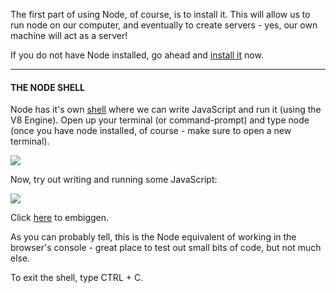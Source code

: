 
The first part of using Node, of course, is to install it. This will allow us to run node on our computer, and eventually to create servers - yes, our own machine will act as a server!

  

If you do not have Node installed, go ahead and [install it](https://nodejs.org/en/download/) now.

----------

  

#### **THE NODE SHELL**

  

Node has it's own [shell](https://en.wikipedia.org/wiki/Shell_(computing)) where we can write JavaScript and run it (using the V8 Engine). Open up your terminal (or command-prompt) and type node (once you have node installed, of course - make sure to open a new terminal).

  

![](https://s3-us-west-2.amazonaws.com/learn-app/lesson-images/entering-node-env.PNG)

  

Now, try out writing and running some JavaScript:

  

![](https://s3-us-west-2.amazonaws.com/learn-app/lesson-images/coding-in-node-env.PNG)

Click [here](https://s3-us-west-2.amazonaws.com/learn-app/lesson-images/coding-in-node-env.PNG) to embiggen.

  

As you can probably tell, this is the Node equivalent of working in the browser's console - great place to test out small bits of code, but not much else.

  

To exit the shell, type CTRL + C.